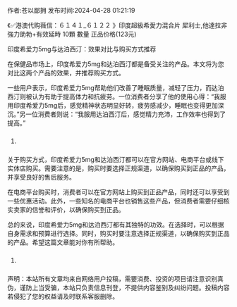 <p>作者:苍以鄙拥 发布时间:2024-04-28 01:21:19</p>
<p>《✅港澳代购薇信：６１４１_６１２２ 》印度超級希愛力混合片 犀利士,他達拉非 強力助勃+有效延時 10顆 數量 正品价格(123元) </p>
									<p></p><p>印度希爱力5mg与达泊西汀：效果对比与购买方式推荐</p><p>在保健品市场上，印度希爱力5mg和达泊西汀都是备受关注的产品。本文将为您对比这两个产品的效果，并推荐购买方式。</p><p>一些用户表示，印度希爱力5mg帮助他们改善了睡眠质量，减轻了压力，而达泊西汀则被认为有助于提高体力和抗疲劳。一位消费者分享了他的使用心得：“我服用印度希爱力5mg后，感觉精神状态明显好转，疲劳感减少，睡眠也变得更加深沉。”另一位消费者则说：“我服用达泊西汀后，感觉精力充沛，工作效率也得到了提高。”</p><ol class style><li><h3 style></h3></li></ol><p>关于购买方式，印度希爱力5mg和达泊西汀都可以在官方网站、电商平台或线下实体店购买。需要注意的是，购买时要选择正规渠道，以确保购买到正品的产品，并享受良好的售后服务。</p><p>在电商平台购买时，消费者可以在官方网站上购买到正品产品，同时还可以享受到一些优惠活动。此外，一些知名的电商平台也销售这些产品，但消费者需要仔细核实卖家的信誉和评价，以确保购买到正品。</p><p>总的来说，印度希爱力5mg和达泊西汀都有其独特的功效。在选择时，可以根据自身需求和预算进行选择。同时，购买时要注意选择正规渠道，以确保购买到正品的产品。希望这篇文章能对你有所帮助。</p><p></p><ol class style><li><h3 style></h3></li></ol><p></p>				声明：本站所有文章均来自网络用户投稿，需要消费、投资的项目请注意识别真伪，谨防上当受骗，本站只负责信息刊登，不提供内容鉴别及纠纷问题。投稿内容若侵犯了您的权益请及时联系客服删除。				
